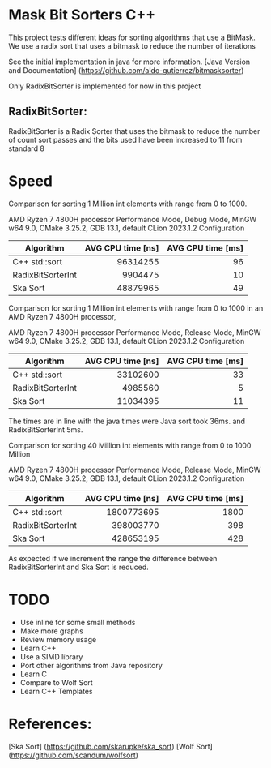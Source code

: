 # Mask Bit Sorters C++
This project tests different ideas for sorting algorithms that use a BitMask.
We use a radix sort that uses a bitmask to reduce the number of iterations

See the initial implementation in java for more information.
[Java Version and Documentation] (https://github.com/aldo-gutierrez/bitmasksorter)

Only RadixBitSorter is implemented for now in this project

## RadixBitSorter:
RadixBitSorter is a Radix Sorter that uses the bitmask to reduce the number of count sort passes 
and the bits used have been increased to 11 from standard 8

# Speed
Comparison for sorting 1 Million int elements with range from 0 to 1000.

AMD Ryzen 7 4800H processor Performance Mode, Debug Mode, MinGW w64 9.0, CMake 3.25.2, GDB 13.1, default CLion 2023.1.2 Configuration

| Algorithm         | AVG CPU time [ns] | AVG CPU time [ms] |
|-------------------|------------------:|------------------:|
| C++ std::sort     |          96314255 |                96 |
| RadixBitSorterInt |           9904475 |                10 |
| Ska Sort          |          48879965 |                49 |

Comparison for sorting 1 Million int elements with range from 0 to 1000  in an AMD Ryzen 7 4800H processor,

AMD Ryzen 7 4800H processor Performance Mode, Release Mode, MinGW w64 9.0, CMake 3.25.2, GDB 13.1, default CLion 2023.1.2 Configuration


| Algorithm         | AVG CPU time [ns] | AVG CPU time [ms] |
|-------------------|------------------:|------------------:|
| C++ std::sort     |          33102600 |                33 |
| RadixBitSorterInt |           4985560 |                 5 |
| Ska Sort          |          11034395 |                11 |

The times are in line with the java times were Java sort took 36ms. and RadixBitSorterInt 5ms. 


Comparison for sorting 40 Million int elements with range from 0 to 1000 Million

AMD Ryzen 7 4800H processor Performance Mode, Release Mode, MinGW w64 9.0, CMake 3.25.2, GDB 13.1, default CLion 2023.1.2 Configuration


| Algorithm         |   AVG CPU time [ns] | AVG CPU time [ms] |
|-------------------|--------------------:|------------------:|
| C++ std::sort     |          1800773695 |              1800 |
| RadixBitSorterInt |           398003770 |               398 |
| Ska Sort          |           428653195 |               428 |

As expected if we increment the range the difference between RadixBitSorterInt and Ska Sort is reduced.

# TODO
- Use inline for some small methods
- Make more graphs
- Review memory usage
- Learn C++
- Use a SIMD library
- Port other algorithms from Java repository
- Learn C
- Compare to Wolf Sort
- Learn C++ Templates

# References:
[Ska Sort] (https://github.com/skarupke/ska_sort)
[Wolf Sort] (https://github.com/scandum/wolfsort)
